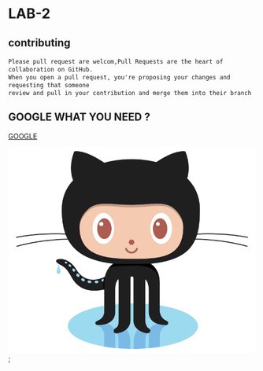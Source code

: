# LAB-2
## contributing <br>
    Please pull request are welcom,Pull Requests are the heart of collaboration on GitHub.
    When you open a pull request, you're proposing your changes and requesting that someone
    review and pull in your contribution and merge them into their branch
## GOOGLE WHAT YOU NEED ?<br>
   [GOOGLE](https://www.google.com/)

![GitHub Logo](https://github.com/i-salama/LAB-2/blob/master/Octocat.png?raw=true);
